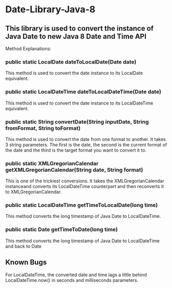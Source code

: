 # Date-Library-Java-8

This library is used to convert the instance of Java Date to new Java 8 Date and Time API
 -- 
 Method Explanations:

### public static LocalDate dateToLocalDate(Date date)
  This method is used to convert the date instance to its LocalDate equivalent.

### public static LocalDateTime dateToLocalDateTime(Date date)
 This method is used to convert the date instance to its LocalDateTime equivalent.
 
### public static String convertDate(String inputDate, String fromFormat, String toFormat)
This method is used to convert the date from one format to another. It takes 3 string parameters.
The first is the date, the second is the current format of the date and the third is the target format you want to convert it to.

### public static XMLGregorianCalendar getXMLGregorianCalendar(String date, String format)
This is one of the trickiest conversions. It takes the XMLGregorianCalendar instanceand converts its LocalDateTime counterpart and then reconverts it to XMLGregorianCalendar.

### public static LocalDateTime getTimeToLocalDate(long time)
This method converts the long timestamp of Java Date to LocalDateTime.

### public static Date getTimeToDate(long time)
This method converts the long timestamp of Java Date to LocalDateTime and back to Date

## Known Bugs
For LocalDateTime, the converted date and time lags a little behind LocalDateTime.now() in seconds and milliseconds parameters.
